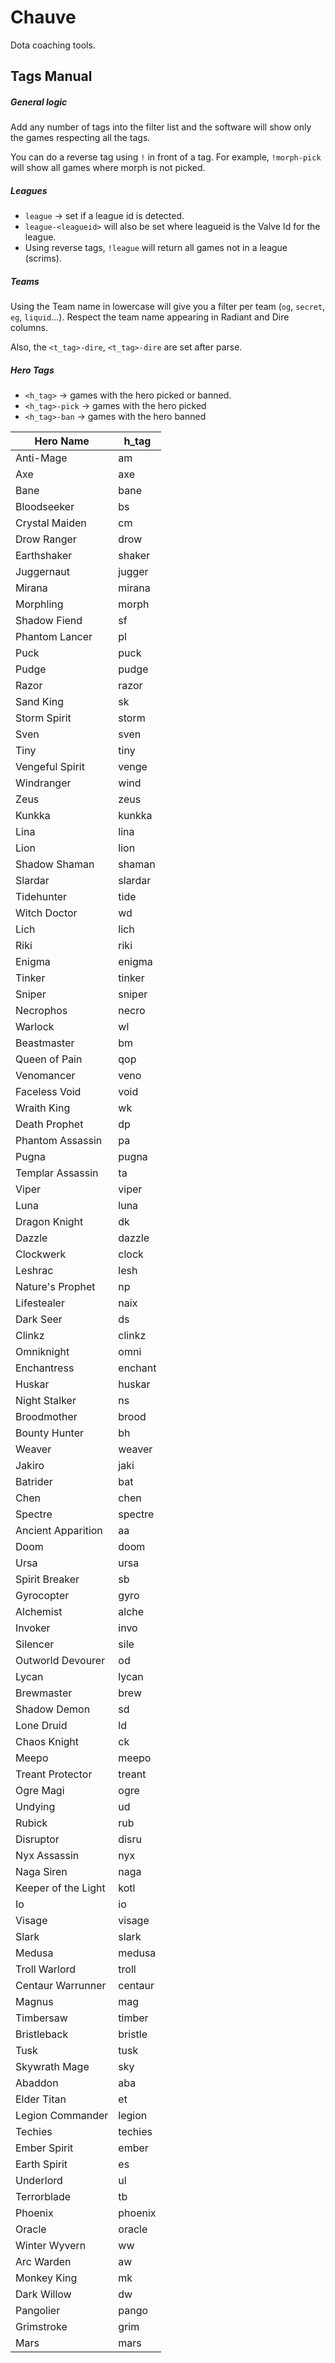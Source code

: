 # Chauve
Dota coaching tools.

## Tags Manual

##### General logic

Add any number of tags into the filter list and the software will show only the games respecting all the tags. 

You can do a reverse tag using `!` in front of a tag. For example, `!morph-pick` will show all games where morph is not picked.

##### Leagues

* `league` -> set if a league id is detected.
* `league-<leagueid>` will also be set where leagueid is the Valve Id for the league.
* Using reverse tags, `!league` will return all games not in a league (scrims).

##### Teams

Using the Team name in lowercase will give you a filter per team (`og`, `secret`, `eg`, `liquid`...). 
Respect the team name appearing in Radiant and Dire columns. 

Also, the `<t_tag>-dire`, `<t_tag>-dire` are set after parse.

##### Hero Tags

* `<h_tag>` -> games with the hero picked or banned.
* `<h_tag>-pick` -> games with the hero picked
* `<h_tag>-ban` -> games with the hero banned

| Hero Name   |    h_tag    |
| ----------- | ----------- |
| Anti-Mage | am |
| Axe | axe |
| Bane | bane |
| Bloodseeker | bs |
| Crystal Maiden | cm |
| Drow Ranger | drow |
| Earthshaker | shaker |
| Juggernaut | jugger |
| Mirana | mirana |
| Morphling | morph |
| Shadow Fiend | sf |
| Phantom Lancer | pl |
| Puck | puck |
| Pudge | pudge |
| Razor | razor |
| Sand King | sk |
| Storm Spirit | storm |
| Sven | sven |
| Tiny | tiny |
| Vengeful Spirit | venge |
| Windranger | wind |
| Zeus | zeus |
| Kunkka | kunkka |
| Lina | lina |
| Lion | lion |
| Shadow Shaman | shaman |
| Slardar | slardar |
| Tidehunter | tide |
| Witch Doctor | wd |
| Lich | lich |
| Riki | riki |
| Enigma | enigma |
| Tinker | tinker |
| Sniper | sniper |
| Necrophos | necro |
| Warlock | wl |
| Beastmaster | bm |
| Queen of Pain | qop |
| Venomancer | veno |
| Faceless Void | void |
| Wraith King | wk |
| Death Prophet | dp |
| Phantom Assassin | pa |
| Pugna | pugna |
| Templar Assassin | ta |
| Viper | viper |
| Luna | luna |
| Dragon Knight | dk |
| Dazzle | dazzle |
| Clockwerk | clock |
| Leshrac | lesh |
| Nature's Prophet | np |
| Lifestealer | naix |
| Dark Seer | ds |
| Clinkz | clinkz |
| Omniknight | omni |
| Enchantress | enchant |
| Huskar | huskar |
| Night Stalker | ns |
| Broodmother | brood |
| Bounty Hunter | bh |
| Weaver | weaver |
| Jakiro | jaki |
| Batrider | bat |
| Chen | chen |
| Spectre | spectre |
| Ancient Apparition | aa |
| Doom | doom |
| Ursa | ursa |
| Spirit Breaker | sb |
| Gyrocopter | gyro |
| Alchemist | alche |
| Invoker | invo |
| Silencer | sile |
| Outworld Devourer | od |
| Lycan | lycan |
| Brewmaster | brew |
| Shadow Demon | sd |
| Lone Druid | ld |
| Chaos Knight | ck |
| Meepo | meepo |
| Treant Protector | treant |
| Ogre Magi | ogre |
| Undying | ud |
| Rubick | rub |
| Disruptor | disru |
| Nyx Assassin | nyx |
| Naga Siren | naga |
| Keeper of the Light | kotl |
| Io | io |
| Visage | visage |
| Slark | slark |
| Medusa | medusa |
| Troll Warlord | troll |
| Centaur Warrunner | centaur |
| Magnus | mag |
| Timbersaw | timber |
| Bristleback | bristle |
| Tusk | tusk |
| Skywrath Mage | sky |
| Abaddon | aba |
| Elder Titan | et |
| Legion Commander | legion |
| Techies | techies |
| Ember Spirit | ember |
| Earth Spirit | es |
| Underlord | ul |
| Terrorblade | tb |
| Phoenix | phoenix |
| Oracle | oracle |
| Winter Wyvern | ww |
| Arc Warden | aw |
| Monkey King | mk |
| Dark Willow | dw |
| Pangolier | pango |
| Grimstroke | grim |
| Mars | mars |

